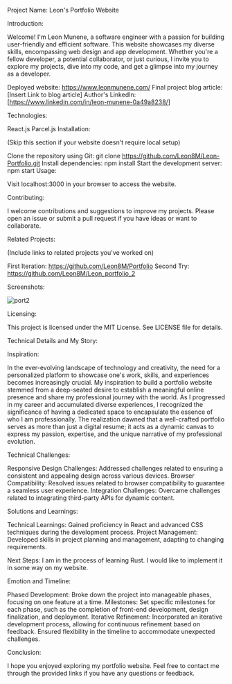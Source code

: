 Project Name: Leon's Portfolio Website

Introduction:

Welcome! I'm Leon Munene, a software engineer with a passion for building user-friendly and efficient software. This website showcases my diverse skills, encompassing web design and app development. Whether you're a fellow developer, a potential collaborator, or just curious, I invite you to explore my projects, dive into my code, and get a glimpse into my journey as a developer.

Deployed website: https://www.leonmunene.com/
Final project blog article: [Insert Link to blog article]
Author's LinkedIn: [https://www.linkedin.com/in/leon-munene-0a49a8238/]

Technologies:

React.js
Parcel.js
Installation:

(Skip this section if your website doesn't require local setup)

Clone the repository using Git: git clone https://github.com/Leon8M/Leon-Portfolio.git
Install dependencies: npm install
Start the development server: npm start
Usage:

Visit localhost:3000 in your browser to access the website.

Contributing:

I welcome contributions and suggestions to improve my projects. Please open an issue or submit a pull request if you have ideas or want to collaborate.

Related Projects:

(Include links to related projects you've worked on)

First Iteration: https://github.com/Leon8M/Portfolio
Second Try: https://github.com/Leon8M/Leon_portfolio_2

Screenshots:

![port2](https://github.com/Leon8M/Leon-Portfolio/assets/106140292/b9d312fc-15d1-483d-a334-a70c01183426)


Licensing:

This project is licensed under the MIT License. See LICENSE file for details.

Technical Details and My Story:

Inspiration:

In the ever-evolving landscape of technology and creativity, the need for a personalized platform to showcase one's work, skills, and experiences becomes increasingly crucial. My inspiration to build a portfolio website stemmed from a deep-seated desire to establish a meaningful online presence and share my professional journey with the world.
As I progressed in my career and accumulated diverse experiences, I recognized the significance of having a dedicated space to encapsulate the essence of who I am professionally. The realization dawned that a well-crafted portfolio serves as more than just a digital resume; it acts as a dynamic canvas to express my passion, expertise, and the unique narrative of my professional evolution.


Technical Challenges:

Responsive Design Challenges:
Addressed challenges related to ensuring a consistent and appealing design across various devices.
Browser Compatibility:
Resolved issues related to browser compatibility to guarantee a seamless user experience.
Integration Challenges:
Overcame challenges related to integrating third-party APIs for dynamic content.


Solutions and Learnings:

Technical Learnings:
Gained proficiency in React and advanced CSS techniques during the development process.
Project Management:
Developed skills in project planning and management, adapting to changing requirements.


Next Steps:
I am in the process of learning Rust. I would like to implement it in some way on my website.

Emotion and Timeline:

Phased Development:
Broke down the project into manageable phases, focusing on one feature at a time.
Milestones:
Set specific milestones for each phase, such as the completion of front-end development, design finalization, and deployment.
Iterative Refinement:
Incorporated an iterative development process, allowing for continuous refinement based on feedback.
Ensured flexibility in the timeline to accommodate unexpected challenges.


Conclusion:

I hope you enjoyed exploring my portfolio website. Feel free to contact me through the provided links if you have any questions or feedback.
